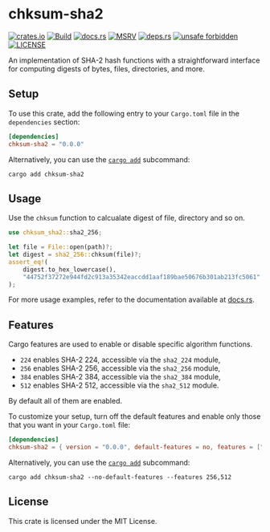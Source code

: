# chksum-sha2

[![crates.io](https://img.shields.io/crates/v/chksum-sha2?style=flat-square&logo=rust "crates.io")](https://crates.io/crates/chksum-sha2)
[![Build](https://img.shields.io/github/actions/workflow/status/chksum-rs/sha2/rust.yml?branch=master&style=flat-square&logo=github "Build")](https://github.com/chksum-rs/sha2/actions/workflows/rust.yml)
[![docs.rs](https://img.shields.io/docsrs/chksum-sha2?style=flat-square&logo=docsdotrs "docs.rs")](https://docs.rs/chksum-sha2/)
[![MSRV](https://img.shields.io/badge/MSRV-1.70.0-informational?style=flat-square "MSRV")](https://github.com/chksum-rs/sha2/blob/master/Cargo.toml)
[![deps.rs](https://deps.rs/crate/chksum-sha2/0.0.0/status.svg?style=flat-square "deps.rs")](https://deps.rs/crate/chksum-sha2/0.0.0)
[![unsafe forbidden](https://img.shields.io/badge/unsafe-forbidden-success.svg?style=flat-square "unsafe forbidden")](https://github.com/rust-secure-code/safety-dance)
[![LICENSE](https://img.shields.io/github/license/chksum-rs/sha2?style=flat-square "LICENSE")](https://github.com/chksum-rs/sha2/blob/master/LICENSE)

An implementation of SHA-2 hash functions with a straightforward interface for computing digests of bytes, files, directories, and more.

## Setup

To use this crate, add the following entry to your `Cargo.toml` file in the `dependencies` section:

```toml
[dependencies]
chksum-sha2 = "0.0.0"
```

Alternatively, you can use the [`cargo add`](https://doc.rust-lang.org/cargo/commands/cargo-add.html) subcommand:

```shell
cargo add chksum-sha2
```

## Usage

Use the `chksum` function to calcualate digest of file, directory and so on.

```rust
use chksum_sha2::sha2_256;

let file = File::open(path)?;
let digest = sha2_256::chksum(file)?;
assert_eq!(
    digest.to_hex_lowercase(),
    "44752f37272e944fd2c913a35342eaccdd1aaf189bae50676b301ab213fc5061"
);
```

For more usage examples, refer to the documentation available at [docs.rs](https://docs.rs/chksum-sha2/).

## Features

Cargo features are used to enable or disable specific algorithm functions.

* `224` enables SHA-2 224, accessible via the `sha2_224` module,
* `256` enables SHA-2 256, accessible via the `sha2_256` module,
* `384` enables SHA-2 384, accessible via the `sha2_384` module,
* `512` enables SHA-2 512, accessible via the `sha2_512` module.

By default all of them are enabled.

To customize your setup, turn off the default features and enable only those that you want in your `Cargo.toml` file:

```toml
[dependencies]
chksum-sha2 = { version = "0.0.0", default-features = no, features = ["256", "512"] }
```

Alternatively, you can use the [`cargo add`](https://doc.rust-lang.org/cargo/commands/cargo-add.html) subcommand:

```shell
cargo add chksum-sha2 --no-default-features --features 256,512
```

## License

This crate is licensed under the MIT License.
